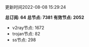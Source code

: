 更新时间2022-08-08 15:29:24

**总订阅: 64**
**总节点: 7381**
**有效节点: 2052**
- v2ray节点: 1672
- trojan节点: 82
- ss节点: 298

